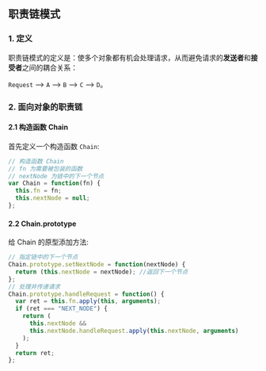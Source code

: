 ## 职责链模式

### 1. 定义

职责链模式的定义是：使多个对象都有机会处理请求，从而避免请求的**发送者**和**接受者**之间的耦合关系：<br>

`Request` --> `A` --> `B` --> `C` --> `D`。

### 2. 面向对象的职责链

#### 2.1 构造函数 Chain

首先定义一个构造函数 `Chain`:
```js
// 构造函数 Chain
// fn 为需要被包装的函数
// nextNode 为链中的下一个节点
var Chain = function(fn) {
  this.fn = fn;
  this.nextNode = null;
};
```
#### 2.2 Chain.prototype

给 Chain 的原型添加方法:
```js
// 指定链中的下一个节点
Chain.prototype.setNextNode = function(nextNode) {
  return (this.nextNode = nextNode); //返回下一个节点
};
// 处理并传递请求
Chain.prototype.handleRequest = function() {
  var ret = this.fn.apply(this, arguments);
  if (ret === "NEXT_NODE") {
    return (
      this.nextNode &&
      this.nextNode.handleRequest.apply(this.nextNode, arguments)
    );
  }
  return ret;
};
```
